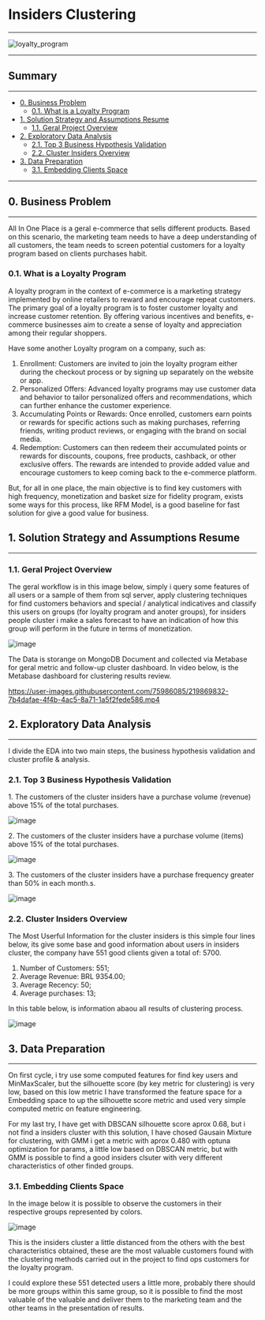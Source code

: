 # Insiders Clustering

<hr>

![loyalty_program](https://user-images.githubusercontent.com/75986085/218735612-345f263d-9591-49bb-a1ac-071713b3c7b4.png)


<hr>

<h2>Summary</h2>
<hr>

- [0. Business Problem](#0-bussiness-problem)
  - [0.1. What is a Loyalty Program](#01-what-is-a-loyalty-program)
- [1. Solution Strategy and Assumptions Resume](#1-solution-strategy-and-assumptions-resume)
  - [1.1. Geral Project Overview](#11-geral-project-overview)
- [2. Exploratory Data Analysis](#2-exploratory-data-analysis)
  - [2.1. Top 3 Business Hypothesis Validation](#21-top-3-business-hypothesis-validation)
  - [2.2. Cluster Insiders Overview](#22-cluster-insiders-overview)
- [3. Data Preparation](#3-data-preparation)
  - [3.1. Embedding Clients Space](#31-embedding-clients-space)

<hr>

<h2>0. Business Problem</h2>
<hr>

<p>All In One Place is a geral e-commerce that sells different products. Based on this scenario, the marketing team needs to have a deep understanding of all customers, the team needs to screen potential customers for a loyalty program based on clients purchases habit.</p>

<h3>0.1. What is a Loyalty Program</h3>

<p>A loyalty program in the context of e-commerce is a marketing strategy implemented by online retailers to reward and encourage repeat customers. The primary goal of a loyalty program is to foster customer loyalty and increase customer retention. By offering various incentives and benefits, e-commerce businesses aim to create a sense of loyalty and appreciation among their regular shoppers.</p>

<p>Have some another Loyalty program on a company, such as:</p>

<ol>
  <li>Enrollment: Customers are invited to join the loyalty program either during the checkout process or by signing up separately on the website or app.</li>
  <li>Personalized Offers: Advanced loyalty programs may use customer data and behavior to tailor personalized offers and recommendations, which can further enhance the customer experience.</li>
  <li>Accumulating Points or Rewards: Once enrolled, customers earn points or rewards for specific actions such as making purchases, referring friends, writing product reviews, or engaging with the brand on social media.</li>
  <li>Redemption: Customers can then redeem their accumulated points or rewards for discounts, coupons, free products, cashback, or other exclusive offers. The rewards are intended to provide added value and encourage customers to keep coming back to the e-commerce platform.</li>
</ol>

<p>But, for all in one place, the main objective is to find key customers with high frequency, monetization and basket size for fidelity program, exists some ways for this process, like RFM Model, is a good baseline for fast solution for give a good value for business.</p>


<h2>1. Solution Strategy and Assumptions Resume</h2>
<hr>

<h3>1.1. Geral Project Overview</h3>

<p>The geral workflow is in this image below, simply i query some features of all users or a sample of them from sql server, apply clustering techniques for find customers behaviors and special / analytical indicatives and classify this users on groups (for loyalty program and anoter groups), for insiders people cluster i make a sales forecast to have an indication of how this group will perform in the future in terms of monetization.</p>

![image](https://github.com/xGabrielR/Insiders-Clustering/assets/75986085/80667c7a-667b-49dd-b9d2-30a6696f339f)

<p>The Data is storange on MongoDB Document and collected via Metabase for geral metric and follow-up cluster dashboard. In video below, is the Metabase dashboard for clustering results review.<p>

https://user-images.githubusercontent.com/75986085/219869832-7b4dafae-4f4b-4ac5-8a71-1a5f2fede586.mp4


<h2>2. Exploratory Data Analysis</h2>
<hr>

<p>I divide the EDA into two main steps, the business hypothesis validation and cluster profile & analysis.</p>

<h3>2.1. Top 3 Business Hypothesis Validation</h3>

<p>1. The customers of the cluster insiders have a purchase volume (revenue) above 15% of the total purchases.</p>

![image](https://github.com/xGabrielR/Insiders-Clustering/assets/75986085/7746dc7e-f658-4724-891b-69cab73dc224)


<p>2. The customers of the cluster insiders have a purchase volume (items) above 15% of the total purchases.</p>

![image](https://github.com/xGabrielR/Insiders-Clustering/assets/75986085/b531078b-aea2-4e04-bb06-4f0da1cbf9f2)


<p>3. The customers of the cluster insiders have a purchase frequency greater than 50% in each month.s.</p>

![image](https://github.com/xGabrielR/Insiders-Clustering/assets/75986085/99844034-c2e0-4810-93ff-bde94faecad6)


<h3>2.2. Cluster Insiders Overview</h3>

<p>The Most Userful Information for the cluster insiders is this simple four lines below, its give some base and good information about users in insiders cluster, the company have 551 good clients given a total of: 5700.</p>

<ol>
  <li>Number of Customers: 551;</li>
  <li>Average Revenue: BRL 9354.00;</li>
  <li>Average Recency: 50;</li>
  <li>Average purchases: 13;</li>
</ol>


<p>In this table below, is information abaou all results of clustering process.</p>

![image](https://github.com/xGabrielR/Insiders-Clustering/assets/75986085/7eb468ca-eb4c-419c-915e-4a84b51841c9)

<h2>3. Data Preparation</h2>

<hr>

<p>On first cycle, i try use some computed features for find key users and MinMaxScaler, but the silhouette score (by key metric for clustering) is very low, based on this low metric I have transformed the feature space for a Embedding space to up the silhouette score metric and used very simple computed metric on feature engineering.</p>
<p>For my last try, I have get with DBSCAN silhouette score aprox 0.68, but i not find a insiders cluster with this solution, I have chosed Gausain Mixture for clustering, with GMM i get a metric with aprox 0.480 with optuna optimization for params, a little low based on DBSCAN metric, but with GMM is possible to find a good insiders clsuter with very different characteristics of other finded groups.</p>

<h3>3.1. Embedding Clients Space</h3>

<p>In the image below it is possible to observe the customers in their respective groups represented by colors.</p>

![image](https://github.com/xGabrielR/Insiders-Clustering/assets/75986085/e4a4a481-f8ae-4dc8-b74c-40fe0f4fdc89)

<p>This is the insiders cluster a little distanced from the others with the best characteristics obtained, these are the most valuable customers found with the clustering methods carried out in the project to find ops customers for the loyalty program.</p>
<p>I could explore these 551 detected users a little more, probably there should be more groups within this same group, so it is possible to find the most valuable of the valuable and deliver them to the marketing team and the other teams in the presentation of results.</p>
